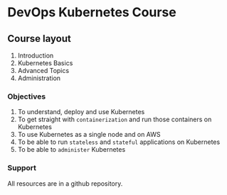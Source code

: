 # DevOps Kubernetes Course

## Course layout

1. Introduction
2. Kubernetes Basics
3. Advanced Topics 
4. Administration


### Objectives 

1. To understand, deploy and use Kubernetes 
2. To get straight with `containerization` and run those containers on Kubernetes
3. To use Kubernetes as a single node and on AWS
4. To be able to run `stateless` and `stateful` applications on Kubernetes 
5. To be able to `administer` Kubernetes

### Support

All resources are in a github repository.